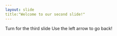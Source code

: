 ```yaml
---
layout: slide
title:"Welcome to our second slide!"
---
```

Turn for the third slide
Use the left arrow to go back!
